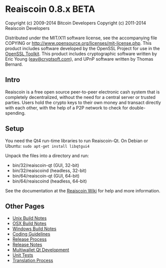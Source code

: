 Reaiscoin 0.8.x BETA
====================

Copyright (c) 2009-2014 Bitcoin Developers
Copyright (c) 2011-2014 Reaiscoin Developers

Distributed under the MIT/X11 software license, see the accompanying
file COPYING or http://www.opensource.org/licenses/mit-license.php.
This product includes software developed by the OpenSSL Project for use in the [OpenSSL Toolkit](http://www.openssl.org/). This product includes
cryptographic software written by Eric Young ([eay@cryptsoft.com](mailto:eay@cryptsoft.com)), and UPnP software written by Thomas Bernard.


Intro
---------------------
Reaiscoin is a free open source peer-to-peer electronic cash system that is
completely decentralized, without the need for a central server or trusted
parties.  Users hold the crypto keys to their own money and transact directly
with each other, with the help of a P2P network to check for double-spending.


Setup
---------------------
You need the Qt4 run-time libraries to run Reaiscoin-Qt. On Debian or Ubuntu:
	`sudo apt-get install libqtgui4`

Unpack the files into a directory and run:

- bin/32/reaiscoin-qt (GUI, 32-bit)
- bin/32/reaiscoind (headless, 32-bit)
- bin/64/reaiscoin-qt (GUI, 64-bit)
- bin/64/reaiscoind (headless, 64-bit)

See the documentation at the [Reaiscoin Wiki](http://reaiscoin.info)
for help and more information.


Other Pages
---------------------
- [Unix Build Notes](build-unix.md)
- [OSX Build Notes](build-osx.md)
- [Windows Build Notes](build-msw.md)
- [Coding Guidelines](coding.md)
- [Release Process](release-process.md)
- [Release Notes](release-notes.md)
- [Multiwallet Qt Development](multiwallet-qt.md)
- [Unit Tests](unit-tests.md)
- [Translation Process](translation_process.md)
